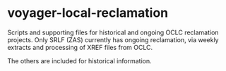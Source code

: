 # voyager-local-reclamation
Scripts and supporting files for historical and ongoing OCLC reclamation projects.
Only SRLF (ZAS) currently has ongoing reclamation, via weekly extracts and processing
of XREF files from OCLC.

The others are included for historical information.

